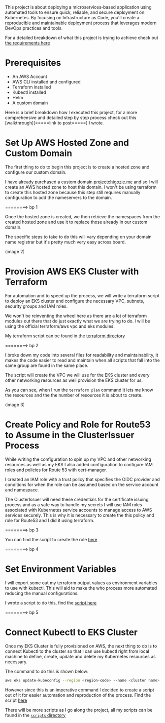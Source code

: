 This project is about deploying a microservices-based application using automated tools to ensure quick, reliable, and secure deployment on Kubernetes. By focusing on Infrastructure as Code, you'll create a reproducible and maintainable deployment process that leverages modern DevOps practices and tools.

For a detailed breakdown of what this project is trying to achieve check out [the requirements here](./Requirements.md)

# Prerequisites

- An AWS Account
- AWS CLI installed and configured
- Terraform installed
- Kubectl installed
- Helm
- A custom domain

Here is a brief breakdown how I executed this project, for a more comprehensive and detailed step by step process check out this [walkthrough](=====link to post=====) I wrote.

# Set Up AWS Hosted Zone and Custom Domain

The first thing to do to begin this project is to create a hosted zone and configure our custom domain.

I have already purchased a custom domain [projectchigozie.me](http://projectchigozie.me/) and so I will create an AWS hosted zone to host this domain. I won't be using terraform to create this hosted zone because this step still requires manually configuration to add the nameservers to the domain.

========> bp 1

Once the hosted zone is created, we then retrieve the namespaces from the created hosted zone and use it to replace those already in our custom domain.

The specific steps to take to do this will vary depending on your domain name registrar but it's pretty much very easy across board.

(image 2)

# Provision AWS EKS Cluster with Terraform

For automation and to speed up the process, we will write a terraform script to deploy an EKS cluster and configure the necessary VPC, subnets, security groups and IAM roles.

We won't be reinventing the wheel here as there are a lot of terraform modules out there that do just exactly what we are trying to do. I will be using the official terraform/aws vpc and eks modules.

My terraform script can be found in the [terraform directory](./terraform/)

========> bp 2

I broke down my code into several files for readability and maintainability, it makes the code easier to read and maintain when all scripts that fall into the same group are found in the same place.

The script will create the VPC we will use for the EKS cluster and every other networking resources as well provision the EKS cluster for us.

As you can see, when I run the `terraform plan` command it lets me know the resources and the the number of resources it is about to create.

(image 3)

# Create Policy and Role for Route53 to Assume in the ClusterIssuer Process

While writing the configuration to spin up my VPC and other networking resources as well as my EKS I also added configuration to configure IAM roles and policies for Route 53 with cert-manager.

I created an IAM role with a trust policy that specifies the OIDC provider and conditions for when the role can be assumed based on the service account and namespace.

The ClusterIssuer will need these credentials for the certificate issuing process and as a safe way to handle my secrets I will use IAM roles associated with Kubernetes service accounts to manage access to AWS services securely. This is why it is necessary to create the this policy and role for Route53 and I did it using terraform.

========> bp 3

You can find the script to create the role [here](./terraform/route53-role-policy.tf)

========> bp 4

# Set Environment Variables

I will export some out my terraform output values as environment variables to use with kubectl. This will aid to make the who process more automated reducing the manual configurations.

I wrote a script to do this, find the [script here](./scripts/exp-tf-env-vars.sh)

========> bp 5

# Connect Kubectl to EKS Cluster

Once my EKS Cluster is fully provisioned on AWS, the next thing to do is to connect Kubectl to the cluster so that I can use kubectl right from local machine to define, create, update and delete my Kubernetes resources as necessary.

The command to do this is shown below:

```sh
aws eks update-kubeconfig --region <region-code> --name <cluster name>
```

However since this is an imperative command I decided to create a script out of it for easier automation and reproduction of the process. Find the script [here](./scripts/connect-kubectl.sh)

There will be more scripts as I go along the project, all my scripts can be found in the [`scripts` directory](./scripts/)

